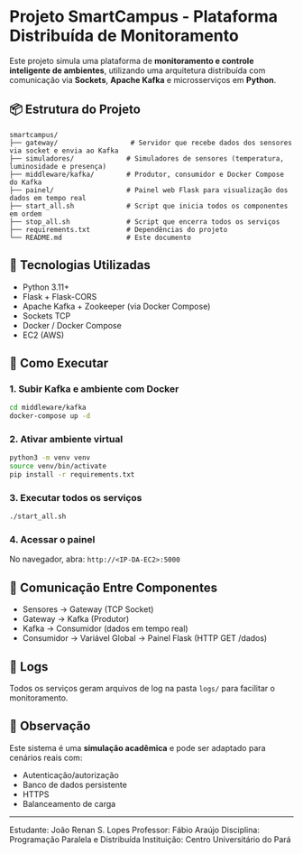 # Projeto SmartCampus - Plataforma Distribuída de Monitoramento

Este projeto simula uma plataforma de **monitoramento e controle inteligente de ambientes**, utilizando uma arquitetura distribuída com comunicação via **Sockets**, **Apache Kafka** e microsserviços em **Python**.

## 📦 Estrutura do Projeto

```
smartcampus/
├── gateway/                  # Servidor que recebe dados dos sensores via socket e envia ao Kafka
├── simuladores/             # Simuladores de sensores (temperatura, luminosidade e presença)
├── middleware/kafka/        # Produtor, consumidor e Docker Compose do Kafka
├── painel/                  # Painel web Flask para visualização dos dados em tempo real
├── start_all.sh             # Script que inicia todos os componentes em ordem
├── stop_all.sh              # Script que encerra todos os serviços
├── requirements.txt         # Dependências do projeto
└── README.md                # Este documento
```

## 🚀 Tecnologias Utilizadas

- Python 3.11+
- Flask + Flask-CORS
- Apache Kafka + Zookeeper (via Docker Compose)
- Sockets TCP
- Docker / Docker Compose
- EC2 (AWS)

## 🔧 Como Executar

### 1. Subir Kafka e ambiente com Docker

```bash
cd middleware/kafka
docker-compose up -d
```

### 2. Ativar ambiente virtual

```bash
python3 -m venv venv
source venv/bin/activate
pip install -r requirements.txt
```

### 3. Executar todos os serviços

```bash
./start_all.sh
```

### 4. Acessar o painel

No navegador, abra: `http://<IP-DA-EC2>:5000`

## 📡 Comunicação Entre Componentes

- Sensores → Gateway (TCP Socket)
- Gateway → Kafka (Produtor)
- Kafka → Consumidor (dados em tempo real)
- Consumidor → Variável Global → Painel Flask (HTTP GET /dados)

## 📁 Logs

Todos os serviços geram arquivos de log na pasta `logs/` para facilitar o monitoramento.

## 🧪 Observação

Este sistema é uma **simulação acadêmica** e pode ser adaptado para cenários reais com:
- Autenticação/autorização
- Banco de dados persistente
- HTTPS
- Balanceamento de carga

---

Estudante: João Renan S. Lopes
Professor: Fábio Araújo
Disciplina: Programação Paralela e Distribuída
Instituição: Centro Universitário do Pará
